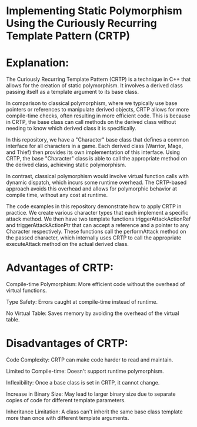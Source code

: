 # Implementing Static Polymorphism Using the Curiously Recurring Template Pattern (CRTP)

# Explanation:

The Curiously Recurring Template Pattern (CRTP) is a technique in C++ that allows for the creation of static polymorphism. 
It involves a derived class passing itself as a template argument to its base class.

In comparison to classical polymorphism, where we typically use base pointers or references to manipulate derived objects, CRTP allows for more compile-time checks, often resulting in more efficient code. 
This is because in CRTP, the base class can call methods on the derived class without needing to know which derived class it is specifically.

In this repository, we have a "Character" base class that defines a common interface for all characters in a game. Each derived class (Warrior, Mage, and Thief) then provides its own implementation of this interface. 
Using CRTP, the base "Character" class is able to call the appropriate method on the derived class, achieving static polymorphism.

In contrast, classical polymorphism would involve virtual function calls with dynamic dispatch, which incurs some runtime overhead. 
The CRTP-based approach avoids this overhead and allows for polymorphic behavior at compile time, without any cost at runtime.

The code examples in this repository demonstrate how to apply CRTP in practice. 
We create various character types that each implement a specific attack method. 
We then have two template functions triggerAttackActionRef and triggerAttackActionPtr that can accept a reference and a pointer to any Character<T> respectively. 
These functions call the performAttack method on the passed character, which internally uses CRTP to call the appropriate executeAttack method on the actual derived class.

# Advantages of CRTP:

Compile-time Polymorphism: More efficient code without the overhead of virtual functions.

Type Safety: Errors caught at compile-time instead of runtime.

No Virtual Table: Saves memory by avoiding the overhead of the virtual table.

# Disadvantages of CRTP:

Code Complexity: CRTP can make code harder to read and maintain.

Limited to Compile-time: Doesn't support runtime polymorphism.

Inflexibility: Once a base class is set in CRTP, it cannot change.

Increase in Binary Size: May lead to larger binary size due to separate copies of code for different template parameters.

Inheritance Limitation: A class can't inherit the same base class template more than once with different template arguments.
